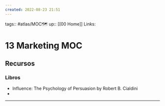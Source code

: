 ```yaml
---
created: 2022-08-23 21:51
---
```

tags:: #atlas/MOC🗺 
up:: [[00 Home]]
Links: 
# 13 Marketing MOC
## Recursos
### Libros
- Influence: The Psychology of Persuasion by Robert B. Cialdini
- 
___
